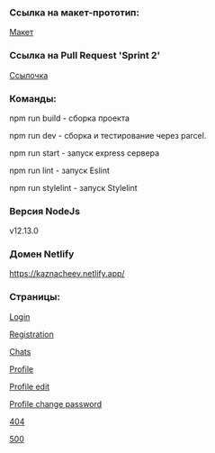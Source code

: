 ### Ссылка на макет-прототип:

[Макет](https://www.figma.com/file/MyioLgjVnXTFAevtJYnb69/Chat_external_link-(Copy)?node-id=1%3A498)

### Ссылка на Pull Request 'Sprint 2'

[Ссылочка](https://github.com/KaznacheevDaniil/middle.messenger.praktikum.yandex/pull/2) 

### Команды:

npm run build - сборка проекта

npm run dev - сборка и тестирование через parcel.

npm run start - запуск express сервера

npm run lint - запуск Eslint

npm run stylelint - запуск Stylelint

### Версия NodeJs

v12.13.0

### Домен Netlify

https://kaznacheev.netlify.app/


### Страницы:

[Login](https://kaznacheev.netlify.app/)

[Registration](https://kaznacheev.netlify.app/reg)

[Chats](https://kaznacheev.netlify.app/chats)

[Profile](https://kaznacheev.netlify.app/profile)

[Profile edit](https://kaznacheev.netlify.app/profile/egit)

[Profile change password](https://kaznacheev.netlify.app/profile/change-pwd)

[404](https://kaznacheev.netlify.app/404)

[500](https://kaznacheev.netlify.app/500)
